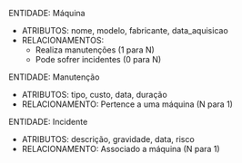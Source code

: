 ENTIDADE: Máquina
- ATRIBUTOS: nome, modelo, fabricante, data_aquisicao
- RELACIONAMENTOS:
  - Realiza manutenções (1 para N)
  - Pode sofrer incidentes (0 para N)

ENTIDADE: Manutenção
- ATRIBUTOS: tipo, custo, data, duração
- RELACIONAMENTO: Pertence a uma máquina (N para 1)

ENTIDADE: Incidente
- ATRIBUTOS: descrição, gravidade, data, risco
- RELACIONAMENTO: Associado a máquina (N para 1)
